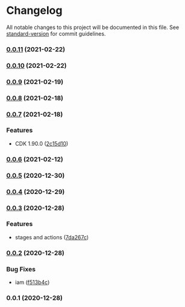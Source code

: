 # Changelog

All notable changes to this project will be documented in this file. See [standard-version](https://github.com/conventional-changelog/standard-version) for commit guidelines.

### [0.0.11](https://github.com/taimos/cdk-construct-github-notifier/compare/v0.0.8...v0.0.11) (2021-02-22)

### [0.0.10](https://github.com/taimos/cdk-construct-github-notifier/compare/v0.0.8...v0.0.10) (2021-02-22)

### [0.0.9](https://github.com/taimos/cdk-construct-github-notifier/compare/v0.0.8...v0.0.9) (2021-02-19)

### [0.0.8](https://github.com/taimos/cdk-construct-github-notifier/compare/v0.0.7...v0.0.8) (2021-02-18)

### [0.0.7](https://github.com/taimos/cdk-construct-github-notifier/compare/v0.0.6...v0.0.7) (2021-02-18)


### Features

* CDK 1.90.0 ([2c15d10](https://github.com/taimos/cdk-construct-github-notifier/commit/2c15d1051f52299d74a5283a938e246392b3536e))

### [0.0.6](https://github.com/taimos/cdk-construct-github-notifier/compare/v0.0.3...v0.0.6) (2021-02-12)

### [0.0.5](https://github.com/taimos/cdk-construct-github-notifier/compare/v0.0.3...v0.0.5) (2020-12-30)

### [0.0.4](https://github.com/taimos/cdk-construct-github-notifier/compare/v0.0.3...v0.0.4) (2020-12-29)

### [0.0.3](https://github.com/taimos/cdk-construct-github-notifier/compare/v0.0.2...v0.0.3) (2020-12-28)


### Features

* stages and actions ([7da267c](https://github.com/taimos/cdk-construct-github-notifier/commit/7da267cb0a7d20d352090f1f4e16a05780c06583))

### [0.0.2](https://github.com/taimos/cdk-construct-github-notifier/compare/v0.0.1...v0.0.2) (2020-12-28)


### Bug Fixes

* iam ([f513b4c](https://github.com/taimos/cdk-construct-github-notifier/commit/f513b4c20d12051f4be21ec39ebd271501e16537))

### 0.0.1 (2020-12-28)
